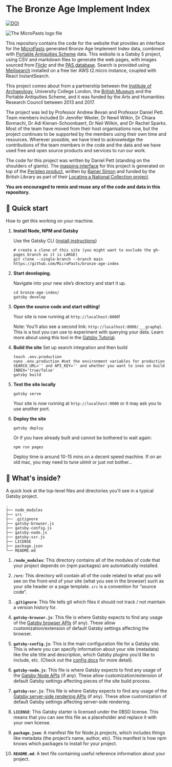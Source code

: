 # The Bronze Age Implement Index

[![DOI](https://zenodo.org/badge/DOI/10.5281/zenodo.7456895.svg)](https://doi.org/10.5281/zenodo.7456895)

![The MicroPasts logo file](https://live.staticflickr.com/7452/12071276593_f35b8d8215_w.jpg)

This repository contains the code for the website that provides an interface for the [MicroPasts](https://micropasts.org) generated Bronze Age Implement Index
data, combined with [Portable Antiquities Scheme](https://finds.org.uk) data. This website is a Gatsby 5 project, using CSV and markdown files to generate the
web pages, with images sourced from [Flickr](https://flickr.com/micropasts) and the [PAS database](https://finds.org.uk). Search is provided using [Meilisearch](https://www.meilisearch.com/)
installed on a free tier AWS t2.micro instance, coupled with React InstantSearch.

This project comes about from a partnership between the [Institute of Archaeology](https://www.ucl.ac.uk/archaeology), University College London, the [British Museum](https://britishmuseum.org) and the Portable Antiquities Scheme,
and it was funded by the Arts and Humanities Research Council between 2013 and 2017.

The project was led by Professor Andrew Bevan and Professor Daniel Pett. Team members included Dr Jennifer Wexler, Dr Newil Wilkin, Dr Chiara Bonnachi, Dr Adi Kienan-Schoonbaert,
Dr Neil Wilkin, and Dr Rachel Sparks. Most of the team have moved from their host organisations now, but the project continues to be supported
by the members using their own time and resources. Wherever possible, we have tried to acknowledge the contributions of
the team members in the code and the data and we have used free and open source products and services to run our work.

The code for this project was written by Daniel Pett (standing on the shoulders of giants). The [mapping interface](https://github.com/MicroPasts/mapping-the-bronze-age) for this
project is generated on top of the [Peripleo product](https://github.com/britishlibrary/peripleo-lanc), written by [Rainer Simon](https://rainersimon.io) and funded by the
British Library as part of their [Locating a National Collection project](https://www.bl.uk/projects/locating-a-national-collection).

**You are encouraged to remix and reuse any of the code and data in this repository.**

## 🚀 Quick start

How to get this working on your machine.

1.  **Install Node, NPM and Gatsby**

    Use the Gatsby CLI ([install instructions](https://www.gatsbyjs.com/docs/tutorial/part-0/#gatsby-cli))

    ```shell
    # create a clone of this site (you might want to exclude the gh-pages branch as it is LARGE)
    git clone --single-branch --branch main https://github.com/MicroPasts/bronze-age-index
    ```

1.  **Start developing.**

    Navigate into your new site’s directory and start it up.

    ```shell
    cd bronze-age-index/
    gatsby develop
    ```

1.  **Open the source code and start editing!**

    Your site is now running at `http://localhost:8000`!

    Note: You'll also see a second link: `http://localhost:8000/___graphql`. This is a tool you can use to experiment with querying your data. Learn more about using this tool in the [Gatsby Tutorial](https://www.gatsbyjs.com/docs/tutorial/part-4/#use-graphiql-to-explore-the-data-layer-and-write-graphql-queries).
2.  **Build the site**
    Set up search integration and then build
    ```shell
    touch .env.production
    nano .env.production #set the environment variables for production SEARCH_URL='' and API_KEY='' and whether you want to inex on build INDEX='true/false'
    gatsby build
    ```
3.  **Test the site locally**

    ```shell
    gatsby serve
    ```
    Your site is now running at `http://localhost:9000` or it may  ask you to use another port.

4.  **Deploy the site**

    ```shell
    gatsby deploy
    ```

    Or if you have already built and cannot be  bothered to wait again:

    ```shell
    npm run pages
    ```
    Deploy time is around 10-15 mins on a decent speed machine. If on an old mac, you may need to tune ulimit or just not bother...

## 🧐 What's inside?

A quick look at the top-level files and directories you'll see in a typical Gatsby project.

    .
    ├── node_modules
    ├── src
    ├── .gitignore
    ├── gatsby-browser.js
    ├── gatsby-config.js
    ├── gatsby-node.js
    ├── gatsby-ssr.js
    ├── LICENSE
    ├── package.json
    └── README.md

1.  **`/node_modules`**: This directory contains all of the modules of code that your project depends on (npm packages) are automatically installed.

1.  **`/src`**: This directory will contain all of the code related to what you will see on the front-end of your site (what you see in the browser) such as your site header or a page template. `src` is a convention for “source code”.

1.  **`.gitignore`**: This file tells git which files it should not track / not maintain a version history for.

1.  **`gatsby-browser.js`**: This file is where Gatsby expects to find any usage of the [Gatsby browser APIs](https://www.gatsbyjs.com/docs/reference/config-files/gatsby-browser/) (if any). These allow customization/extension of default Gatsby settings affecting the browser.

1.  **`gatsby-config.js`**: This is the main configuration file for a Gatsby site. This is where you can specify information about your site (metadata) like the site title and description, which Gatsby plugins you’d like to include, etc. (Check out the [config docs](https://www.gatsbyjs.com/docs/reference/config-files/gatsby-config/) for more detail).

1.  **`gatsby-node.js`**: This file is where Gatsby expects to find any usage of the [Gatsby Node APIs](https://www.gatsbyjs.com/docs/reference/config-files/gatsby-node/) (if any). These allow customization/extension of default Gatsby settings affecting pieces of the site build process.

1.  **`gatsby-ssr.js`**: This file is where Gatsby expects to find any usage of the [Gatsby server-side rendering APIs](https://www.gatsbyjs.com/docs/reference/config-files/gatsby-ssr/) (if any). These allow customization of default Gatsby settings affecting server-side rendering.

1.  **`LICENSE`**: This Gatsby starter is licensed under the 0BSD license. This means that you can see this file as a placeholder and replace it with your own license.

1.  **`package.json`**: A manifest file for Node.js projects, which includes things like metadata (the project’s name, author, etc). This manifest is how npm knows which packages to install for your project.

1.  **`README.md`**: A text file containing useful reference information about your project.
